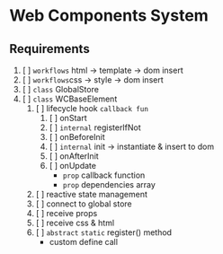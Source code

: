 # Web Components System

## Requirements

1. [ ] `workflows` html -> template -> dom insert
2. [ ] `workflows`css -> style -> dom insert
3. [ ] `class` GlobalStore
4. [ ] `class` WCBaseElement
   1. [ ] lifecycle hook `callback fun`
      1. [ ] onStart
      2. [ ] `internal` registerIfNot
      3. [ ] onBeforeInit
      4. [ ] `internal` init -> instantiate & insert to dom
      5. [ ] onAfterInit
      6. [ ] onUpdate
         * `prop` callback function
         * `prop` dependencies array
   2. [ ] reactive state management
   3. [ ] connect to global store
   4. [ ] receive props
   5. [ ] receive css & html
   6. [ ] `abstract` `static` register() method
      * custom define call


